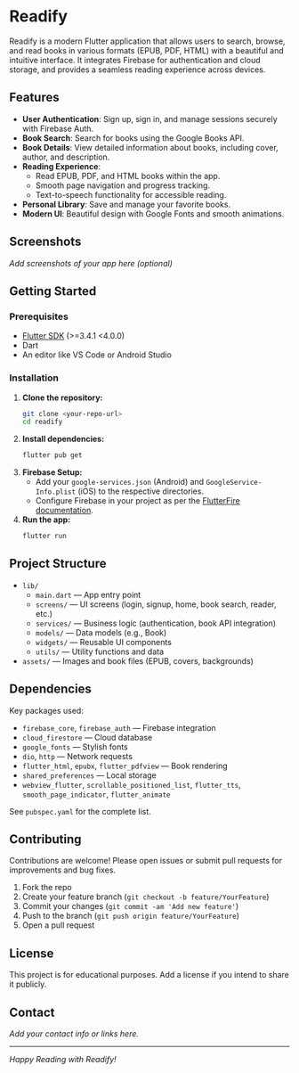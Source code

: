 # Readify

Readify is a modern Flutter application that allows users to search, browse, and read books in various formats (EPUB, PDF, HTML) with a beautiful and intuitive interface. It integrates Firebase for authentication and cloud storage, and provides a seamless reading experience across devices.

## Features

- **User Authentication**: Sign up, sign in, and manage sessions securely with Firebase Auth.
- **Book Search**: Search for books using the Google Books API.
- **Book Details**: View detailed information about books, including cover, author, and description.
- **Reading Experience**:
  - Read EPUB, PDF, and HTML books within the app.
  - Smooth page navigation and progress tracking.
  - Text-to-speech functionality for accessible reading.
- **Personal Library**: Save and manage your favorite books.
- **Modern UI**: Beautiful design with Google Fonts and smooth animations.

## Screenshots

*Add screenshots of your app here (optional)*

## Getting Started

### Prerequisites
- [Flutter SDK](https://flutter.dev/docs/get-started/install) (>=3.4.1 <4.0.0)
- Dart
- An editor like VS Code or Android Studio

### Installation

1. **Clone the repository:**
   ```sh
   git clone <your-repo-url>
   cd readify
   ```
2. **Install dependencies:**
   ```sh
   flutter pub get
   ```
3. **Firebase Setup:**
   - Add your `google-services.json` (Android) and `GoogleService-Info.plist` (iOS) to the respective directories.
   - Configure Firebase in your project as per the [FlutterFire documentation](https://firebase.flutter.dev/docs/overview/).
4. **Run the app:**
   ```sh
   flutter run
   ```

## Project Structure

- `lib/`
  - `main.dart` — App entry point
  - `screens/` — UI screens (login, signup, home, book search, reader, etc.)
  - `services/` — Business logic (authentication, book API integration)
  - `models/` — Data models (e.g., Book)
  - `widgets/` — Reusable UI components
  - `utils/` — Utility functions and data
- `assets/` — Images and book files (EPUB, covers, backgrounds)

## Dependencies

Key packages used:
- `firebase_core`, `firebase_auth` — Firebase integration
- `cloud_firestore` — Cloud database
- `google_fonts` — Stylish fonts
- `dio`, `http` — Network requests
- `flutter_html`, `epubx`, `flutter_pdfview` — Book rendering
- `shared_preferences` — Local storage
- `webview_flutter`, `scrollable_positioned_list`, `flutter_tts`, `smooth_page_indicator`, `flutter_animate`

See `pubspec.yaml` for the complete list.

## Contributing

Contributions are welcome! Please open issues or submit pull requests for improvements and bug fixes.

1. Fork the repo
2. Create your feature branch (`git checkout -b feature/YourFeature`)
3. Commit your changes (`git commit -am 'Add new feature'`)
4. Push to the branch (`git push origin feature/YourFeature`)
5. Open a pull request

## License

This project is for educational purposes. Add a license if you intend to share it publicly.

## Contact

*Add your contact info or links here.*

---

*Happy Reading with Readify!*
